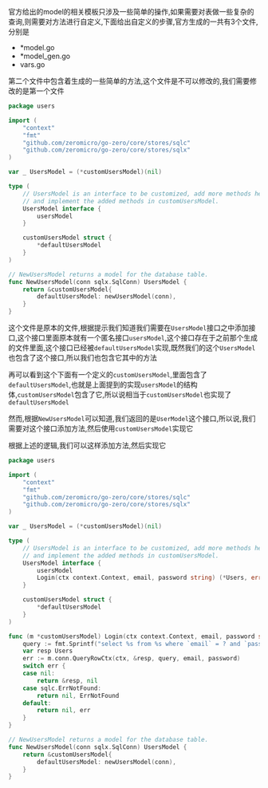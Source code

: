 官方给出的model的相关模板只涉及一些简单的操作,如果需要对表做一些复杂的查询,则需要对方法进行自定义,下面给出自定义的步骤,官方生成的一共有3个文件,分别是

- *model.go
- *model_gen.go
- vars.go

第二个文件中包含着生成的一些简单的方法,这个文件是不可以修改的,我们需要修改的是第一个文件

```go
package users

import (
	"context"
	"fmt"
	"github.com/zeromicro/go-zero/core/stores/sqlc"
	"github.com/zeromicro/go-zero/core/stores/sqlx"
)

var _ UsersModel = (*customUsersModel)(nil)

type (
	// UsersModel is an interface to be customized, add more methods here,
	// and implement the added methods in customUsersModel.
	UsersModel interface {
		usersModel
	}

	customUsersModel struct {
		*defaultUsersModel
	}
)

// NewUsersModel returns a model for the database table.
func NewUsersModel(conn sqlx.SqlConn) UsersModel {
	return &customUsersModel{
		defaultUsersModel: newUsersModel(conn),
	}
}

```

​	这个文件是原本的文件,根据提示我们知道我们需要在`UsersModel`接口之中添加接口,这个接口里面原本就有一个匿名接口`usersModel`,这个接口存在于之前那个生成的文件里面,这个接口已经被`defaultUsersModel`实现,既然我们的这个`UsersModel`也包含了这个接口,所以我们也包含它其中的方法

​	再可以看到这个下面有一个定义的`customUsersModel`,里面包含了`defaultUsersModel`,也就是上面提到的实现`usersModel`的结构体,`customUsersModel`包含了它,所以说相当于`customUsersModel`也实现了`defaultUsersModel`

​	然而,根据`NewUsersModel`可以知道,我们返回的是`UserModel`这个接口,所以说,我们需要对这个接口添加方法,然后使用`customUsersModel`实现它

根据上述的逻辑,我们可以这样添加方法,然后实现它

```go
package users

import (
	"context"
	"fmt"
	"github.com/zeromicro/go-zero/core/stores/sqlc"
	"github.com/zeromicro/go-zero/core/stores/sqlx"
)

var _ UsersModel = (*customUsersModel)(nil)

type (
	// UsersModel is an interface to be customized, add more methods here,
	// and implement the added methods in customUsersModel.
	UsersModel interface {
		usersModel
		Login(ctx context.Context, email, password string) (*Users, error)
	}

	customUsersModel struct {
		*defaultUsersModel
	}
)

func (m *customUsersModel) Login(ctx context.Context, email, password string) (*Users, error) {
	query := fmt.Sprintf("select %s from %s where `email` = ? and `password` = ? limit 1", usersRows, m.table)
	var resp Users
	err := m.conn.QueryRowCtx(ctx, &resp, query, email, password)
	switch err {
	case nil:
		return &resp, nil
	case sqlc.ErrNotFound:
		return nil, ErrNotFound
	default:
		return nil, err
	}
}

// NewUsersModel returns a model for the database table.
func NewUsersModel(conn sqlx.SqlConn) UsersModel {
	return &customUsersModel{
		defaultUsersModel: newUsersModel(conn),
	}
}

```


